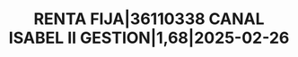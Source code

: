 ---
layout: asset
title: RENTA FIJA|36110338 CANAL ISABEL II GESTION|1,68|2025-02-26
isin: ES0205061007
---